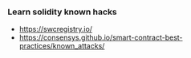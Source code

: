 ### Learn solidity known hacks
- https://swcregistry.io/
- https://consensys.github.io/smart-contract-best-practices/known_attacks/
